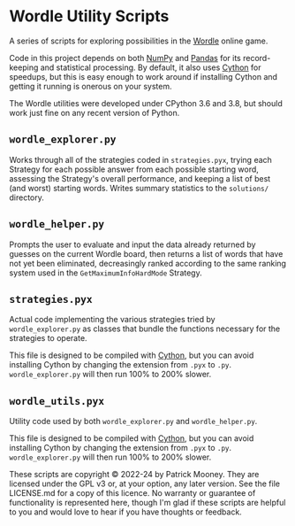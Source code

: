 Wordle Utility Scripts
=================================

A series of scripts for exploring possibilities in the [Wordle](https://www.nytimes.com/games/wordle/index.html) online game. 

Code in this project depends on both [NumPy](https://numpy.org/) and [Pandas](https://pandas.pydata.org/) for its record-keeping and statistical processing. By default, it also uses [Cython](http://cython.org) for speedups, but this is easy enough to work around if installing Cython and getting it running is onerous on your system.

The Wordle utilities were developed under CPython 3.6 and 3.8, but should work just fine on any recent version of Python.

`wordle_explorer.py`
--------------------
Works through all of the strategies coded in `strategies.pyx`, trying each Strategy for each possible answer from each possible starting word, assessing the Strategy's overall performance, and keeping a list of best (and worst) starting words. Writes summary statistics to the `solutions/` directory.

`wordle_helper.py`
-----------------
Prompts the user to evaluate and input the data already returned by guesses on the current Wordle board, then returns a list of words that have not yet been eliminated, decreasingly ranked according to the same ranking system used in the `GetMaximumInfoHardMode` Strategy.

`strategies.pyx`
----------------
Actual code implementing the various strategies tried by `wordle_explorer.py` as classes that bundle the functions necessary for the strategies to operate.

This file is designed to be compiled with [Cython](http://cython.org), but you can avoid installing Cython by changing the extension from `.pyx` to `.py`. `wordle_explorer.py` will then run 100% to 200% slower.

`wordle_utils.pyx`
-----------------
Utility code used by both `wordle_explorer.py` and `wordle_helper.py`.

This file is designed to be compiled with [Cython](http://cython.org), but you can avoid installing Cython by changing the extension from `.pyx` to `.py`. `wordle_explorer.py` will then run 100% to 200% slower.




These scripts are copyright © 2022-24 by Patrick Mooney. They are licensed under the GPL v3 or, at your option, any
later version. See the file LICENSE.md for a copy of this licence. No warranty or guarantee of functionality is
represented here, though I'm glad if these scripts are helpful to you and would love to hear if you have thoughts or
feedback.
